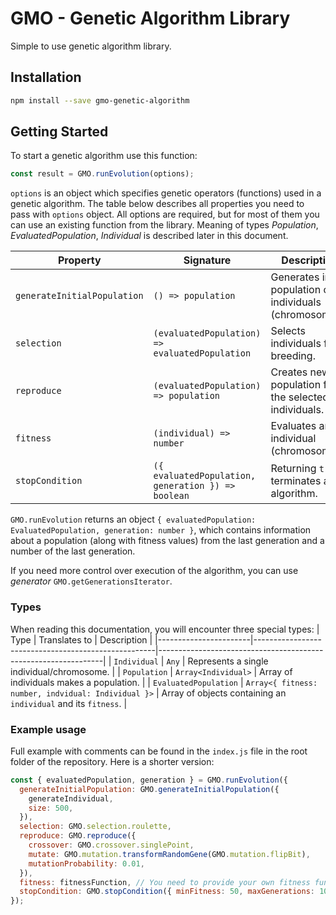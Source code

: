 # GMO - Genetic Algorithm Library
Simple to use genetic algorithm library.

## Installation
```bash
npm install --save gmo-genetic-algorithm
```

## Getting Started
To start a genetic algorithm use this function:
```javascript
const result = GMO.runEvolution(options);
```
`options` is an object which specifies genetic operators (functions) used in a genetic algorithm.
The table below describes all properties you need to pass with `options` object.
All options are required, but for most of them you can use an existing function from the library.
Meaning of types *Population*, *EvaluatedPopulation*, *Individual* is described later in this document.

| Property                    | Signature                                          | Description                                                |
|-----------------------------|----------------------------------------------------|------------------------------------------------------------|
| `generateInitialPopulation` | `() => population`                                 | Generates initial population of individuals (chromosomes). |
| `selection`                 | `(evaluatedPopulation) => evaluatedPopulation`     | Selects individuals for breeding.                          |
| `reproduce`                 | `(evaluatedPopulation) => population`              | Creates new population from the selected individuals.      |
| `fitness`                   | `(individual) => number`                           | Evaluates an individual (chromosome).                      |
| `stopCondition`             | `({ evaluatedPopulation, generation }) => boolean` | Returning `true` terminates an algorithm.                  |

`GMO.runEvolution` returns an object `{ evaluatedPopulation: EvaluatedPopulation, generation: number }`, which contains information about a population (along with fitness values) from the last generation and a number of the last generation.

If you need more control over execution of the algorithm, you can use *generator* `GMO.getGenerationsIterator`.

### Types
When reading this documentation, you will encounter three special types:
| Type                  | Translates to                                       | Description                                                    |
|-----------------------|-----------------------------------------------------|----------------------------------------------------------------|
| `Individual`          | `Any`                                               | Represents a single individual/chromosome.                     |
| `Population`          | `Array<Individual>`                                 | Array of individuals makes a population.                       |
| `EvaluatedPopulation` | `Array<{ fitness: number, indvidual: Individual }>` | Array of objects containing an `individual` and its `fitness`. |

### Example usage
Full example with comments can be found in the `index.js` file in the root folder of the repository. Here is a shorter version:
```javascript
const { evaluatedPopulation, generation } = GMO.runEvolution({
  generateInitialPopulation: GMO.generateInitialPopulation({
    generateIndividual,
    size: 500,
  }),
  selection: GMO.selection.roulette,
  reproduce: GMO.reproduce({
    crossover: GMO.crossover.singlePoint,
    mutate: GMO.mutation.transformRandomGene(GMO.mutation.flipBit),
    mutationProbability: 0.01,
  }),
  fitness: fitnessFunction, // You need to provide your own fitness function
  stopCondition: GMO.stopCondition({ minFitness: 50, maxGenerations: 1000 }),
});
```
